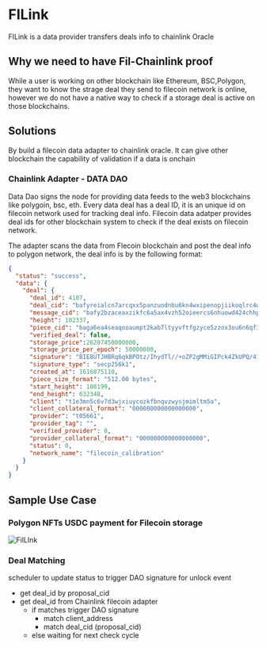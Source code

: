 # FILink
FILink is a data provider transfers deals info to chainlink Oracle

## Why we need to have Fil-Chainlink proof
While a user is working on other blockchain like Ethereum, BSC,Polygon, they want to know the strage deal they send to filecoin network is online, however we do not have a native way to check if a storage deal is active on those blockchains.

## Solutions 
By build a filecoin data adapter to chainlink oracle. It can give other blockchain the capability of validation if a data is onchain

### Chainlink Adapter - DATA DAO 

Data Dao signs the node for providing data feeds to the web3 blockchains like polygoin, bsc, eth.
Every data deal has a deal ID, it is an unique id on filecoin network used for tracking deal info.
Filecoin data adatper provides deal ids for other blockchain system to check if the deal exists on filecoin network.

The adapter scans the data from Flecoin blockchain and post the deal info to polygon network, the deal info is by the following format:

```json
{
  "status": "success",
  "data": {
    "deal": {
      "deal_id": 4107,
      "deal_cid": "bafyreialcn7arcqxx5panzuodnbu6kn4wxipenopjiikoqlrc4w7ed2hfq",
      "message_cid": "bafy2bzaceaxzikfc6a5ax4vzh52oieercs6nhuowd424chhp7mfdcalvaihpu",
      "height": 102337,
      "piece_cid": "baga6ea4seaqooaumpt2kab7ltyyvftfgzyce5zzox3ou6n6qf34bkv42rj7rkly",
      "verified_deal": false,
      "storage_price":26207450000000,
      "storage_price_per_epoch": 50000000,
      "signature": "BIE8UTJHBRq6qkBPOtz/IhydTl//+oZP2gMMiGIPck4ZkUPQ/41QLwmTNuNqnUB62j85njIlnRxWLMXv8HJgtQE=",
      "signature_type": "secp256k1",
      "created_at": 1616875110,
      "piece_size_format": "512.00 bytes",
      "start_height": 108199,
      "end_height": 632348,
      "client": "t1e3mn5c6v7d3wjxiuycozkfbnqvzwysjmimltm5a",
      "client_collateral_format": "000000000000000000",
      "provider": "t05661",
      "provider_tag": "",
      "verified_provider": 0,
      "provider_collateral_format": "000000000000000000",
      "status": 0,
      "network_name": "filecoin_calibration"
    }
  }
}
```

## Sample Use Case
### Polygon NFTs USDC payment for Filecoin storage
![FilLInk](https://user-images.githubusercontent.com/8363795/143550092-bc10f493-b6c5-48e0-ac46-5bbd49a11731.png)


### Deal Matching
scheduler to update status to trigger DAO signature for unlock event
* get deal_id by proposal_cid
* get deal_id from Chainlink filecoin adapter
    * if matches trigger DAO signature
        * match client_address
        * match deal_cid (proposal_cid)
    * else waiting for next check cycle


